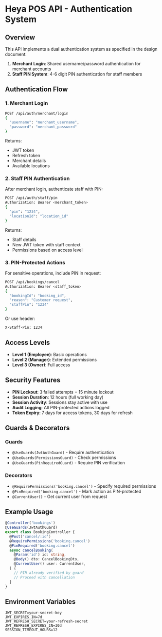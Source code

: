 # Heya POS API - Authentication System

## Overview

This API implements a dual authentication system as specified in the design document:

1. **Merchant Login**: Shared username/password authentication for merchant accounts
2. **Staff PIN System**: 4-6 digit PIN authentication for staff members

## Authentication Flow

### 1. Merchant Login

```bash
POST /api/auth/merchant/login
{
  "username": "merchant_username",
  "password": "merchant_password"
}
```

Returns:
- JWT token
- Refresh token
- Merchant details
- Available locations

### 2. Staff PIN Authentication

After merchant login, authenticate staff with PIN:

```bash
POST /api/auth/staff/pin
Authorization: Bearer <merchant_token>
{
  "pin": "1234",
  "locationId": "location_id"
}
```

Returns:
- Staff details
- New JWT token with staff context
- Permissions based on access level

### 3. PIN-Protected Actions

For sensitive operations, include PIN in request:

```bash
POST /api/bookings/cancel
Authorization: Bearer <staff_token>
{
  "bookingId": "booking_id",
  "reason": "Customer request",
  "staffPin": "1234"
}
```

Or use header:
```bash
X-Staff-Pin: 1234
```

## Access Levels

- **Level 1 (Employee)**: Basic operations
- **Level 2 (Manager)**: Extended permissions
- **Level 3 (Owner)**: Full access

## Security Features

- **PIN Lockout**: 3 failed attempts = 15 minute lockout
- **Session Duration**: 12 hours (full working day)
- **Session Activity**: Sessions stay active with use
- **Audit Logging**: All PIN-protected actions logged
- **Token Expiry**: 7 days for access tokens, 30 days for refresh

## Guards & Decorators

### Guards
- `@UseGuards(JwtAuthGuard)` - Require authentication
- `@UseGuards(PermissionsGuard)` - Check permissions
- `@UseGuards(PinRequiredGuard)` - Require PIN verification

### Decorators
- `@RequirePermissions('booking.cancel')` - Specify required permissions
- `@PinRequired('booking.cancel')` - Mark action as PIN-protected
- `@CurrentUser()` - Get current user from request

## Example Usage

```typescript
@Controller('bookings')
@UseGuards(JwtAuthGuard)
export class BookingController {
  @Post('cancel/:id')
  @RequirePermissions('booking.cancel')
  @PinRequired('booking.cancel')
  async cancelBooking(
    @Param('id') id: string,
    @Body() dto: CancelBookingDto,
    @CurrentUser() user: CurrentUser,
  ) {
    // PIN already verified by guard
    // Proceed with cancellation
  }
}
```

## Environment Variables

```env
JWT_SECRET=your-secret-key
JWT_EXPIRES_IN=7d
JWT_REFRESH_SECRET=your-refresh-secret
JWT_REFRESH_EXPIRES_IN=30d
SESSION_TIMEOUT_HOURS=12
```
